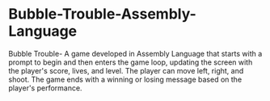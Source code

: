 # Bubble-Trouble-Assembly-Language
Bubble Trouble- A game developed in  Assembly Language that starts with a prompt to begin and then enters the game loop, updating the screen with the player's score, lives, and level. The player can move left, right, and shoot. The game ends with a winning or losing message based on the player's performance.
